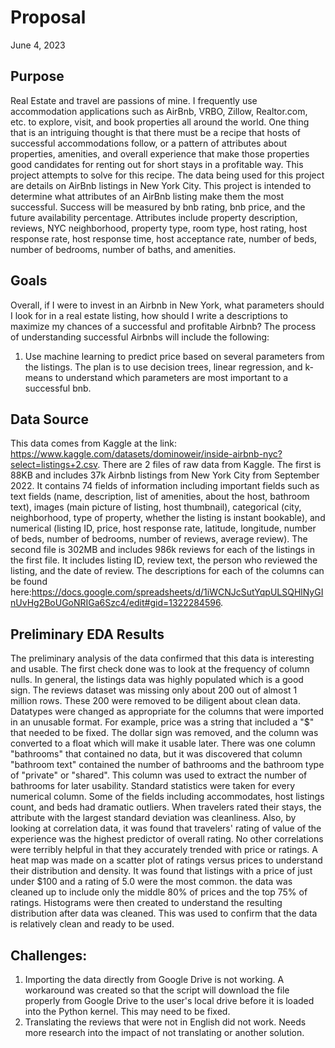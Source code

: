 # Proposal
June 4, 2023

## Purpose
Real Estate and travel are passions of mine. I frequently use accommodation applications such as AirBnb, VRBO, Zillow, Realtor.com, etc. to explore, visit, and book properties all around the world. One thing that is an intriguing thought is that there must be a recipe that hosts of successful accommodations follow, or a pattern of attributes about properties, amenities, and overall experience that make those properties good candidates for renting out for short stays in a profitable way. This project attempts to solve for this recipe.
The data being used for this project are details on AirBnb listings in New York City. This project is intended to determine what attributes of an AirBnb listing make them the most successful. Success will be measured by bnb rating, bnb price, and the future availability percentage. Attributes include property description, reviews, NYC neighborhood, property type, room type, host rating, host response rate, host response time, host acceptance rate, number of beds, number of bedrooms, number of baths, and amenities.

## Goals
Overall, if I were to invest in an Airbnb in New York, what parameters should I look for in a real estate listing, how should I write a descriptions to maximize my chances of a successful and profitable Airbnb?
The process of understanding successful Airbnbs will include the following:
1. Use machine learning to predict price based on several parameters from the listings. The plan is to use decision trees, linear regression, and k-means to understand which parameters are most important to a successful bnb.

## Data Source
This data comes from Kaggle at the link: https://www.kaggle.com/datasets/dominoweir/inside-airbnb-nyc?select=listings+2.csv.
There are 2 files of raw data from Kaggle. The first is 88KB and includes 37k Airbnb listings from New York City from September 2022. It contains 74 fields of information including important fields such as text fields (name, description, list of amenities, about the host, bathroom text), images (main picture of listing, host thumbnail), categorical (city, neighborhood, type of property, whether the listing is instant bookable), and numerical (listing ID, price, host response rate, latitude, longitude, number of beds, number of bedrooms, number of reviews, average review). The second file is 302MB and includes 986k reviews for each of the listings in the first file. It includes listing ID, review text, the person who reviewed the listing, and the date of review. The descriptions for each of the columns can be found here:https://docs.google.com/spreadsheets/d/1iWCNJcSutYqpULSQHlNyGInUvHg2BoUGoNRIGa6Szc4/edit#gid=1322284596.

## Preliminary EDA Results
The preliminary analysis of the data confirmed that this data is interesting and usable. The first check done was to look at the frequency of column nulls. In general, the listings data was highly populated which is a good sign. The reviews dataset was missing only about 200 out of almost 1 million rows. These 200 were removed to be diligent about clean data. Datatypes were changed as appropriate for the columns that were imported in an unusable format. For example, price was a string that included a "$" that needed to be fixed. The dollar sign was removed, and the column was converted to a float which will make it usable later. There was one column "bathrooms" that contained no data, but it was discovered that column "bathroom text" contained the number of bathrooms and the bathroom type of "private" or "shared". This column was used to extract the number of bathrooms for later usability.
Standard statistics were taken for every numerical column. Some of the fields including accommodates, host listings count, and beds had dramatic outliers. When travelers rated their stays, the attribute with the largest standard deviation was cleanliness. Also, by looking at correlation data, it was found that travelers' rating of value of the experience was the highest predictor of overall rating. No other correlations were terribly helpful in that they accurately trended with price or ratings.
A heat map was made on a scatter plot of ratings versus prices to understand their distribution and density. It was found that listings with a price of just under $100 and a rating of 5.0 were the most common. the data was cleaned up to include only the middle 80% of prices and the top 75% of ratings.
Histograms were then created to understand the resulting distribution after data was cleaned. This was used to confirm that the data is relatively clean and ready to be used.


## Challenges:
1. Importing the data directly from Google Drive is not working. A workaround was created so that the script will download the file properly from Google Drive to the user's local drive before it is loaded into the Python kernel. This may need to be fixed.
2. Translating the reviews that were not in English did not work. Needs more research into the impact of not translating or another solution.
